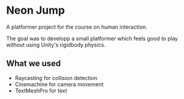 # Neon Jump
A platformer project for the course on human interaction.

The goal was to developp a small platformer which feels good to play without using Unity's rigidbody physics.


## What we used

 - Raycasting for collision detection
 - Cinemachine for camera movement
 - TextMeshPro for text

